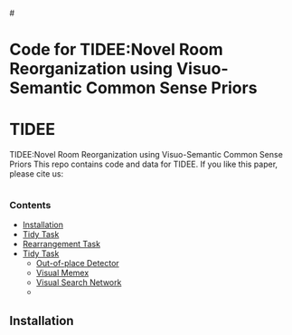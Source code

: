 #<h1 align="left">
    Code for TIDEE:Novel Room Reorganization using Visuo-Semantic Common Sense Priors
</h1>

# TIDEE
TIDEE:Novel Room Reorganization using Visuo-Semantic Common Sense Priors
This repo contains code and data for TIDEE. If you like this paper, please cite us:
```
```

### Contents
<!--
# To create the table of contents, move the [TOC] line outside of this comment
# and then run the below Python block.
[TOC]
import markdown
with open("README.md", "r") as f:
    a = markdown.markdown(f.read(), extensions=["toc"])
    print(a[:a.index("</div>") + 6])
-->
<div class="toc">
<ul>
<li><a href="#-installation">Installation</a></li>
<li><a href="#-tidy-task"> Tidy Task </a></li>
<li><a href="#-rearrangement-task"> Rearrangement Task </a></li>
<!-- 
<li><a href="#%EF%B8%8F%EF%B8%8F-the-1--and-2-phase-tracks">☝️+✌️ The 1- and 2-Phase Tracks</a></li>
<li><a href="#-datasets">📊 Datasets</a></li>
</ul>
</li>
<li><a href="#-submitting-to-the-
    ">🛤️ Submitting to the Leaderboard</a></li>
<li><a href="#-allowed-observations">🖼️ Allowed Observations</a></li>
<li><a href="#-allowed-actions">🏃 Allowed Actions</a></li>
<li><a href="#-setting-up-rearrangement"> Setting up Rearrangement</a><ul> -->
<li><a href="#-tidy-task"> Tidy Task </a>
<ul>
<li><a href="#-detector"> Out-of-place Detector</a></li>
<li><a href="#-visual-memex"> Visual Memex</a></li>
<li><a href="#-visual-search-network"> Visual Search Network</a></li>
<li><a href="#-the-walkthrough-task-and-unshuffle-task-classes"> </a></li>
</ul>
</li>
<!-- <li><a href="#-object-poses">🗺️ Object Poses</a></li>
<li><a href="#-evaluation">🏆 Evaluation</a><ul>
<li><a href="#-when-are-poses-approximately-equal">📏 When are poses (approximately) equal?</a></li>
<li><a href="#-computing-metrics">💯 Computing metrics</a></li>
</ul>
</li>
<li><a href="#-training-baseline-models-with-allenact">🏋 Training Baseline Models with AllenAct</a><ul>
<li><a href="#-pretrained-models">💪 Pretrained Models</a></li>
</ul>
</li>
</ul>
</li>
<li><a href="#-citation">📄 Citation</a></li>
</ul> -->
</ul>
</div>

## Installation

